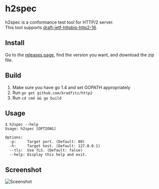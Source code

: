 # h2spec

h2spec is a conformance test tool for HTTP/2 server.  
This tool supports [draft-ietf-httpbis-http2-16](http://tools.ietf.org/html/draft-ietf-httpbis-http2-16).

## Install

Go to the [releases page](https://github.com/summerwind/h2spec/releases), find the version you want, and download the zip file.

## Build

1. Make sure you have go 1.4 and set GOPATH appropriately
2. Run `go get github.com/bradfitz/http2`
3. Run `cd cmd && go build`

## Usage

```
$ h2spec --help
Usage: h2spec [OPTIONS]

Options:
  -p:     Target port. (Default: 80)
  -h:     Target host. (Default: 127.0.0.1)
  --tls:  Use TLS. (Default: false)
  --help: Display this help and exit.
```

## Screenshot

![Sceenshot](https://cloud.githubusercontent.com/assets/230145/5282230/c267a6b8-7b47-11e4-8949-2121d8921382.png)

